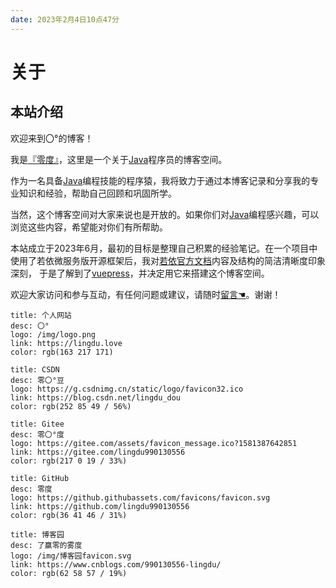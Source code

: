 ```yaml
---
date: 2023年2月4日10点47分
---
```

# 关于

## 本站介绍

欢迎来到〇°的博客！  

我是[『零度』](./lingdu.md)，这里是一个关于[Java](../../Java周边/基础/java/1知识架构.md)程序员的博客空间。  

作为一名具备[Java](../../Java周边/基础/java/1知识架构.md)编程技能的程序猿，我将致力于通过本博客记录和分享我的专业知识和经验，帮助自己回顾和巩固所学。

当然，这个博客空间对大家来说也是开放的。如果你们对[Java](../../Java周边/基础/java/1知识架构.md)编程感兴趣，可以浏览这些内容，希望能对你们有所帮助。

本站成立于2023年6月，最初的目标是整理自己积累的经验笔记。在一个项目中使用了若依微服务版开源框架后，我对[若依官方文档](http://doc.ruoyi.vip/)内容及结构的简洁清晰度印象深刻，
于是了解到了[vuepress](https://v2.vuepress.vuejs.org/zh/)，并决定用它来搭建这个博客空间。

欢迎大家访问和参与互动，有任何问题或建议，请随时[留言☚](../../友链/留言板.md)。谢谢！





```card
title: 个人网站
desc: 〇°
logo: /img/logo.png
link: https://lingdu.love
color: rgb(163 217 171)
```
```card
title: CSDN
desc: 零〇°豆
logo: https://g.csdnimg.cn/static/logo/favicon32.ico
link: https://blog.csdn.net/lingdu_dou
color: rgb(252 85 49 / 56%)
```
```card
title: Gitee
desc: 零〇°度
logo: https://gitee.com/assets/favicon_message.ico?1581387642851
link: https://gitee.com/lingdu990130556
color: rgb(217 0 19 / 33%)
```
```card
title: GitHub
desc: 零度
logo: https://github.githubassets.com/favicons/favicon.svg
link: https://github.com/lingdu990130556
color: rgb(36 41 46 / 31%)
```
```card
title: 博客园
desc: 了赢零的雾度
logo: /img/博客园favicon.svg
link: https://www.cnblogs.com/990130556-lingdu/
color: rgb(62 58 57 / 19%)
```

